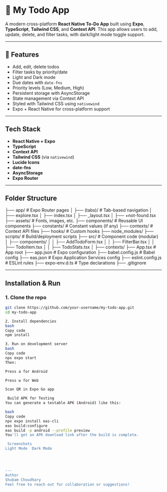 # 📝 My Todo App

A modern cross-platform **React Native To-Do App** built using **Expo**, **TypeScript**, **Tailwind CSS**, and **Context API**. This app allows users to add, update, delete, and filter tasks, with dark/light mode toggle support.

---

## 🚀 Features

-  Add, edit, delete todos
-  Filter tasks by priority/date
-  Light and Dark mode
-  Due dates with `date-fns`
-  Priority levels (Low, Medium, High)
-  Persistent storage with AsyncStorage
-  State management via Context API
-  Styled with Tailwind CSS using `nativewind`
-  Expo + React Native for cross-platform support

---

##  Tech Stack

- **React Native + Expo**
- **TypeScript**
- **Context API**
- **Tailwind CSS** (via `nativewind`)
- **Lucide Icons**
- **date-fns**
- **AsyncStorage**
- **Expo Router**

---

## Folder Structure

├── app/ # Expo Router pages
│ ├── (tabs)/ # Tab-based navigation
│ ├── explore.tsx
│ ├── index.tsx
│ ├── _layout.tsx
│ ├── +not-found.tsx
├── assets/ # Fonts, images, etc.
├── components/ # Reusable UI components
├── constants/ # Constant values (if any)
├── contexts/ # Context API files
├── hooks/ # Custom hooks
├── node_modules/
├── scripts/ # Build/deployment scripts
├── src/ # Component code (modular)
│ ├── components/
│ │ ├── AddTodoForm.tsx
│ │ ├── FilterBar.tsx
│ │ ├── TodoItem.tsx
│ │ ├── TodoStats.tsx
│ ├── contexts/
├── App.tsx # App root
├── app.json # Expo configuration
├── babel.config.js # Babel config
├── eas.json # Expo Application Services config
├── eslint.config.js # ESLint rules
├── expo-env.d.ts # Type declarations
├── .gitignore



---

##  Installation & Run

### 1. Clone the repo

```bash
git clone https://github.com/your-username/my-todo-app.git
cd my-todo-app

2. Install dependencies
bash
Copy code
npm install

3. Run on development server
bash
Copy code
npx expo start
Then:

Press a for Android

Press w for Web

Scan QR in Expo Go app

 Build APK for Testing
You can generate a testable APK (Android) like this:

bash
Copy code
npx expo install eas-cli
eas build:configure
eas build -p android --profile preview
You'll get an APK download link after the build is complete.

 Screenshots
Light Mode	Dark Mode




---
Author
Shubam Choudhary
Feel free to reach out for collaboration or suggestions!








